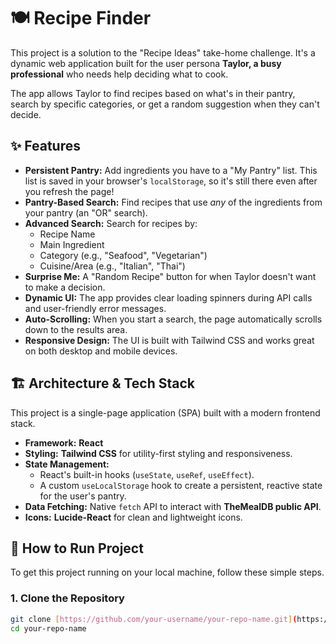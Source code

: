 # 🍽️ Recipe Finder

This project is a solution to the "Recipe Ideas" take-home challenge. It's a dynamic web application built for the user persona **Taylor, a busy professional** who needs help deciding what to cook.

The app allows Taylor to find recipes based on what's in their pantry, search by specific categories, or get a random suggestion when they can't decide.

## ✨ Features

* **Persistent Pantry:** Add ingredients you have to a "My Pantry" list. This list is saved in your browser's `localStorage`, so it's still there even after you refresh the page!
* **Pantry-Based Search:** Find recipes that use *any* of the ingredients from your pantry (an "OR" search).
* **Advanced Search:** Search for recipes by:
    * Recipe Name
    * Main Ingredient
    * Category (e.g., "Seafood", "Vegetarian")
    * Cuisine/Area (e.g., "Italian", "Thai")
* **Surprise Me:** A "Random Recipe" button for when Taylor doesn't want to make a decision.
* **Dynamic UI:** The app provides clear loading spinners during API calls and user-friendly error messages.
* **Auto-Scrolling:** When you start a search, the page automatically scrolls down to the results area.
* **Responsive Design:** The UI is built with Tailwind CSS and works great on both desktop and mobile devices.

## 🏗️ Architecture & Tech Stack

This project is a single-page application (SPA) built with a modern frontend stack.

* **Framework:** **React**
* **Styling:** **Tailwind CSS** for utility-first styling and responsiveness.
* **State Management:**
    * React's built-in hooks (`useState`, `useRef`, `useEffect`).
    * A custom `useLocalStorage` hook to create a persistent, reactive state for the user's pantry.
* **Data Fetching:** Native `fetch` API to interact with **TheMealDB public API**.
* **Icons:** **Lucide-React** for clean and lightweight icons.

## 🚀 How to Run Project

To get this project running on your local machine, follow these simple steps.

### 1. Clone the Repository

```bash
git clone [https://github.com/your-username/your-repo-name.git](https://github.com/your-username/your-repo-name.git)
cd your-repo-name